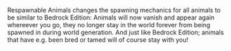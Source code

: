 Respawnable Animals changes the spawning mechanics for all animals to be similar to Bedrock Edition: Animals will now vanish and appear again whereever you go, they no longer stay in the world forever from being spawned in during world generation. And just like Bedrock Edition; animals that have e.g. been bred or tamed will of course stay with you!
